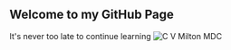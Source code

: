 ## Welcome to my GitHub Page

It's never too late to continue learning
![C V  Milton MDC](https://user-images.githubusercontent.com/96995331/163895549-6fdf0c47-a5b9-439a-ac3c-e3c43ab841f9.png)
